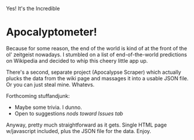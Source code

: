 Yes! It's the Incredible
<H1>Apocalyptometer!</H1>

Because for some reason, the end of the world is kind of at the front of the ol' zeitgeist nowadays. I stumbled on a list of end-of-the-world predictions on Wikipedia and decided to whip this cheery little app up.

There's a second, separate project (Apocalypse Scraper) which actually plucks the data from the wiki page and massages it into a usable JSON file. Or you can just steal mine. Whatevs.

Forthcoming stuffandjunk:
* Maybe some trivia. I dunno.
* Open to suggestions <i>nods toward Issues tab</i>

Anyway, pretty much straightforward as it gets. Single HTML page w/javascript included, plus the JSON file for the data. Enjoy.

